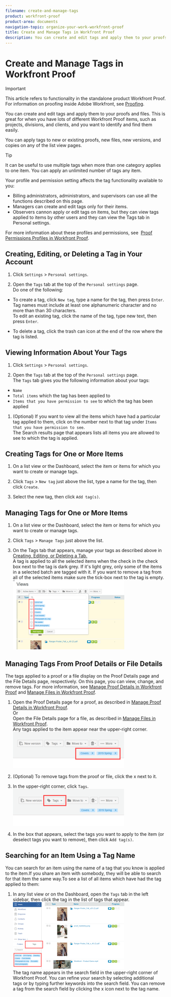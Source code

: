 ```yaml
---
filename: create-and-manage-tags
product: workfront-proof
product-area: documents
navigation-topic: organize-your-work-workfront-proof
title: Create and Manage Tags in Workfront Proof
description: You can create and edit tags and apply them to your proofs and files. This is great for when you have lots of different Workfront Proof items, such as projects, divisions, and clients, and you want to identify and find them easily.
---
```


# Create and Manage Tags in Workfront Proof

>[!IMPORTANT]
>
>This article refers to functionality in the standalone product Workfront Proof. For information on proofing inside Adobe Workfront, see [Proofing](../../../review-and-approve-work/proofing/proofing.md).

You can create and edit tags and apply them to your proofs and files. This is great for when you have lots of different Workfront Proof items, such as projects, divisions, and clients, and you want to identify and find them easily.&nbsp;

You can apply tags to new or existing proofs, new files, new versions, and copies on any of the list view pages.

>[!TIP]
>
>It can be useful to use multiple tags when more than one category applies to one item.&nbsp;You can apply an unlimited number of tags any item.&nbsp;

Your profile and permission setting affects the tag functionality available to you:

* Billing administrators, administrators, and supervisors can use all the functions described on this page.
* Managers&nbsp;can&nbsp;create and edit tags only for their items.
* Observers cannon apply or edit tags on items, but they can view tags applied to items by other users and they can view the Tags tab in Personal settings.

For more information about these profiles and permissions, see&nbsp; [Proof Permissions Profiles in Workfront Proof](../../../workfront-proof/wp-acct-admin/account-settings/proof-perm-profiles-in-wp.md).

## Creating, Editing, or Deleting a Tag in Your Account

1. Click `Settings` > `Personal settings`.

1. Open the `Tags` tab at the top of the `Personal settings` page.  
   Do one of the following:

  * To create a tag, click `New tag`, type a name for the tag, then press `Enter`.  
    Tag names must include at least one alphanumeric character and no more than than 30 characters.  
    To edit an existing tag, click the name of the tag, type new text, then press `Enter`.
  
  * To delete a tag, click the trash can icon at the end of the row where the tag is listed.

## Viewing Information About Your Tags

1. Click `Settings` > `Personal settings`.

1. Open the `Tags` tab at the top of the `Personal settings` page.  
   The `Tags` tab gives you the following information about your tags:

  * `Name`
  * `Total items` which the tag has been applied to
  * `Items that you have permission to see` to which the tag has been applied

1. (Optional) If you want to view all the items which have had a particular tag applied to them, click on the number next to that tag under `Items that you have permission to see`.  
   The Search results page that appears lists&nbsp;all items you are allowed to see to which the tag is applied.

## Creating Tags for One or More Items

1. On a list view or the Dashboard, select the item or items for which you want to create or manage tags.
1. Click `Tags` > `New tag` just above the list, type a name for the tag, then click `Create`.

1. Select the new tag, then click `Add tag(s)`.

## Managing Tags for One or More Items

1. On a list view or the Dashboard, select the item or items for which you want to create or manage tags.
1. Click `Tags` > `Manage Tags` just above the list.

1. On the Tags tab that appears, manage your tags as described above in [Creating, Editing, or Deleting a Tab.](https://support.workfront.com/knowledge/articles/115004379508/en-us?brand_id=662728&return_to=%2Fhc%2Fen-us%2Farticles%2F115004379508#CreatingEditingDeletingTag)  
   A tag is applied to all the selected items when the check in the check box next to the tag is dark grey. If it's light grey, only some of the items in a selected batch are tagged with it. If you want to remove a tag from all of the selected items make sure the tick-box next to the tag is empty.  
   ![Tags_menu_-_Dark_and_light_checks.png](assets/tags-menu---dark-and-light-checks-350x217.png)

## Managing Tags From Proof Details or File Details

The tags applied to a proof or a file display on the Proof Details page and the File Details page, respectively. On this page, you can view, change, and remove tags. For more information, see [Manage Proof Details in Workfront Proof](../../../workfront-proof/wp-work-proofsfiles/manage-your-work/manage-proof-details.md) and [Manage Files in Workfront Proof](../../../workfront-proof/wp-work-proofsfiles/manage-your-work/manage-files.md).

1. Open the Proof Details page for a proof, as described in [Manage Proof Details in Workfront Proof](../../../workfront-proof/wp-work-proofsfiles/manage-your-work/manage-proof-details.md).  
   Or  
   Open the File Details page for a file, as described in [Manage Files in Workfront Proof](../../../workfront-proof/wp-work-proofsfiles/manage-your-work/manage-files.md).  
   Any tags applied to the item appear near the upper-right corner.  
   ![Tags_on_Details_page.png](assets/tags-on-details-page-350x114.png)

1. (Optional) To remove tags from the proof or file, click the x next to it.
1. In the upper-right corner, click `Tags`.  
   ![Tags_button_on_Details_page.png](assets/tags-button-on-details-page-350x116.png)

1. In the box that appears, select the tags you want to apply to the item (or deselect tags you want to remove), then click `Add tag(s)`.

## Searching for an Item Using a Tag Name

You can search for an item using the name of a tag that you know is applied to the item.If you share an item with somebody, they will be able to search for that item the same way.To see a list of all items which have had the tag applied to them:

1. In any list view or on the Dashboard, open the `Tags` tab in the left sidebar, then click the tag in the list of tags that appear.  
   ![Searching_by_tag.png](assets/searching-by-tag-350x209.png)  
   The tag name appears in the search field in the upper-right corner of Workfront Proof. You can refine your search by selecting additional tags&nbsp;or by typing further keywords into the search field.&nbsp;You can remove a tag from the search field by clicking the x icon next to the tag name.


